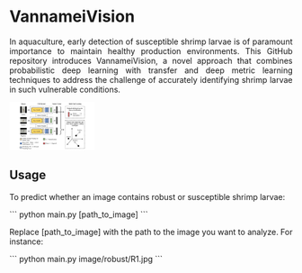 <p align="justify">
    <h1>VannameiVision</h1>
</p>

<p align="justify">
In aquaculture, early detection of susceptible shrimp larvae is of paramount importance to maintain healthy production environments. This GitHub repository introduces VannameiVision, a novel approach that combines probabilistic deep learning with transfer and deep metric learning techniques to address the challenge of accurately identifying shrimp larvae in such vulnerable conditions.
</p>

<img src="architecture.jpg" alt="Architecture of VannameiVision Model" style="max-width:30%;">

<p align="justify">
    <h2>Usage</h1>
</p>

<p align="justify">
To predict whether an image contains robust or susceptible shrimp larvae:
</p>
```
python main.py [path_to_image]
```

<p align="justify">
Replace [path_to_image] with the path to the image you want to analyze. For instance:
</p>
```
python main.py image/robust/R1.jpg
```

